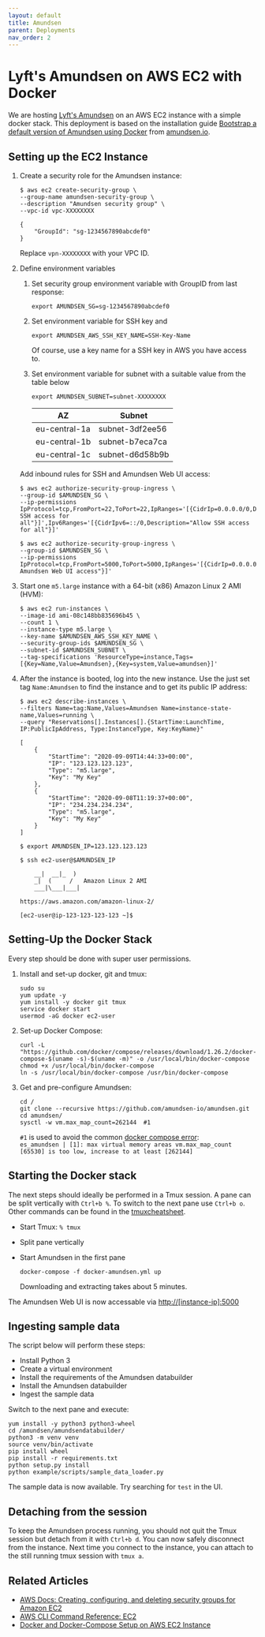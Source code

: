 ```yaml
---
layout: default
title: Amundsen
parent: Deployments
nav_order: 2
---
```

# Lyft's Amundsen on AWS EC2 with Docker

We are hosting [Lyft's Amundsen](https://www.amundsen.io/amundsen/) on an AWS EC2 instance with a simple docker stack. This deployment is based on the installation guide [Bootstrap a default version of Amundsen using Docker](https://github.com/amundsen-io/amundsen/blob/master/docs/installation.md) from [amundsen.io](https://www.amundsen.io/amundsen/installation/).

## Setting up the EC2 Instance

1. Create a security role for the Amundsen instance:

    ```shell
    $ aws ec2 create-security-group \
    --group-name amundsen-security-group \
    --description "Amundsen security group" \
    --vpc-id vpc-XXXXXXXX

    {
        "GroupId": "sg-1234567890abcdef0"
    }
    ```

    Replace `vpn-XXXXXXXX` with your VPC ID.

1. Define environment variables

    1. Set security group environment variable with GroupID from last response:

        ```shell
        export AMUNDSEN_SG=sg-1234567890abcdef0
        ```

    1. Set environment variable for SSH key and

        ```shell
        export AMUNDSEN_AWS_SSH_KEY_NAME=SSH-Key-Name
        ```

        Of course, use a key name for a SSH key in AWS you have access to.

    1. Set environment variable for subnet with a suitable value from the table below

        ```shell
        export AMUNDSEN_SUBNET=subnet-XXXXXXXX
        ```

        | AZ            | Subnet          |
        | ------------- | --------------- |
        | eu-central-1a | subnet-3df2ee56 |
        | eu-central-1b | subnet-b7eca7ca |
        | eu-central-1c | subnet-d6d58b9b |

    Add inbound rules for SSH and Amundsen Web UI access:

    ```shell
    $ aws ec2 authorize-security-group-ingress \
    --group-id $AMUNDSEN_SG \
    --ip-permissions IpProtocol=tcp,FromPort=22,ToPort=22,IpRanges='[{CidrIp=0.0.0.0/0,Description="Allow SSH access for all"}]',Ipv6Ranges='[{CidrIpv6=::/0,Description="Allow SSH access for all"}]'

    $ aws ec2 authorize-security-group-ingress \
    --group-id $AMUNDSEN_SG \
    --ip-permissions IpProtocol=tcp,FromPort=5000,ToPort=5000,IpRanges='[{CidrIp=0.0.0.0/0,Description="Allow Amundsen Web UI access"}]'
    ```

1. Start one `m5.large` instance with a 64-bit (x86) Amazon Linux 2 AMI (HVM):

    ```shell
    $ aws ec2 run-instances \
    --image-id ami-08c148bb835696b45 \
    --count 1 \
    --instance-type m5.large \
    --key-name $AMUNDSEN_AWS_SSH_KEY_NAME \
    --security-group-ids $AMUNDSEN_SG \
    --subnet-id $AMUNDSEN_SUBNET \
    --tag-specifications 'ResourceType=instance,Tags=[{Key=Name,Value=Amundsen},{Key=system,Value=amundsen}]'
    ```

1. After the instance is booted, log into the new instance. Use the just set tag `Name:Amundsen` to find the instance and to get its public IP address:

    ```shell
    $ aws ec2 describe-instances \
    --filters Name=tag:Name,Values=Amundsen Name=instance-state-name,Values=running \
    --query "Reservations[].Instances[].{StartTime:LaunchTime, IP:PublicIpAddress, Type:InstanceType, Key:KeyName}"

    [
        {
            "StartTime": "2020-09-09T14:44:33+00:00",
            "IP": "123.123.123.123",
            "Type": "m5.large",
            "Key": "My Key"
        },
        {
            "StartTime": "2020-09-08T11:19:37+00:00",
            "IP": "234.234.234.234",
            "Type": "m5.large",
            "Key": "My Key"
        }
    ]

    $ export AMUNDSEN_IP=123.123.123.123
    ```

    ```shell
    $ ssh ec2-user@$AMUNDSEN_IP

        __|  __|_  )
        _|  (     /   Amazon Linux 2 AMI
        ___|\___|___|

    https://aws.amazon.com/amazon-linux-2/

    [ec2-user@ip-123-123-123-123 ~]$
    ```

## Setting-Up the Docker Stack

Every step should be done with super user permissions.

1. Install and set-up docker, git and tmux:

    ```shell
    sudo su
    yum update -y
    yum install -y docker git tmux
    service docker start
    usermod -aG docker ec2-user
    ```

1. Set-up Docker Compose:

    ```shell
    curl -L "https://github.com/docker/compose/releases/download/1.26.2/docker-compose-$(uname -s)-$(uname -m)" -o /usr/local/bin/docker-compose
    chmod +x /usr/local/bin/docker-compose
    ln -s /usr/local/bin/docker-compose /usr/bin/docker-compose
    ```

1. Get and pre-configure Amundsen:

    ```shell
    cd /
    git clone --recursive https://github.com/amundsen-io/amundsen.git
    cd amundsen/
    sysctl -w vm.max_map_count=262144  #1
    ```

    `#1` is used to avoid the common [docker compose error](https://github.com/amundsen-io/amundsen/issues/77#issuecomment-497895499):  
    `es_amundsen | [1]: max virtual memory areas vm.max_map_count [65530] is too low, increase to at least [262144]`

## Starting the Docker stack

The next steps should ideally be performed in a Tmux session. A pane can be split vertically with `Ctrl+b %`. To switch to the next pane use `Ctrl+b o`. Other commands can be found in the [tmuxcheatsheet](https://tmuxcheatsheet.com/).

- Start Tmux: `% tmux`
- Split pane vertically
- Start Amundsen in the first pane

    ```shell
    docker-compose -f docker-amundsen.yml up
    ```

    Downloading and extracting takes about 5 minutes.

The Amundsen Web UI is now accessable via <http://[instance-ip]:5000>

## Ingesting sample data

The script below will perform these steps:

- Install Python 3
- Create a virtual environment
- Install the requirements of the Amundsen databuilder
- Install the Amundsen databuilder
- Ingest the sample data

Switch to the next pane and execute:

```shell
yum install -y python3 python3-wheel
cd /amundsen/amundsendatabuilder/
python3 -m venv venv
source venv/bin/activate
pip install wheel
pip install -r requirements.txt
python setup.py install
python example/scripts/sample_data_loader.py
```

The sample data is now available. Try searching for `test` in the UI.

## Detaching from the session

To keep the Amundsen process running, you should not quit the Tmux session but detach from it with `Ctrl+b d`. You can now safely disconnect from the instance. Next time you connect to the instance, you can attach to the still running tmux session with `tmux a`.

## Related Articles

- [AWS Docs: Creating, configuring, and deleting security groups for Amazon EC2](https://docs.aws.amazon.com/cli/latest/userguide/cli-services-ec2-sg.html)
- [AWS CLI Command Reference: EC2](https://docs.aws.amazon.com/cli/latest/reference/ec2/index.html#cli-aws-ec2)
- [Docker and Docker-Compose Setup on AWS EC2 Instance](https://medium.com/@khandelwal12nidhi/docker-setup-on-aws-ec2-instance-c670ff3d5f1b)
